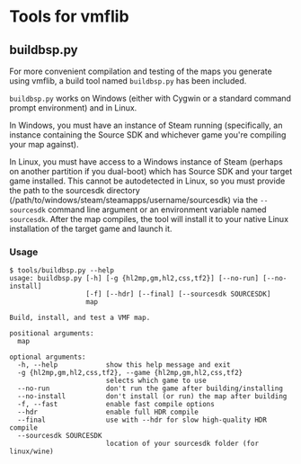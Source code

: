 # Tools for vmflib

## buildbsp.py

For more convenient compilation and testing of the maps you generate
using vmflib, a build tool named `buildbsp.py` has been included.

`buildbsp.py` works on Windows (either with Cygwin or a standard
command prompt environment) and in Linux.

In Windows, you must have an instance of Steam running (specifically,
an instance containing the Source SDK and whichever game you're 
compiling your map against).

In Linux, you must have access to a Windows instance of Steam (perhaps
on another partition if you dual-boot) which has Source SDK and your
target game installed. This cannot be autodetected in Linux, so you
must provide the path to the sourcesdk directory
(/path/to/windows/steam/steamapps/username/sourcesdk) via the 
`--sourcesdk` command line argument or an environment variable
named `sourcesdk`.  After the map compiles, the tool will install it
to your native Linux installation of the target game and launch it.

### Usage

    $ tools/buildbsp.py --help
    usage: buildbsp.py [-h] [-g {hl2mp,gm,hl2,css,tf2}] [--no-run] [--no-install]
                       [-f] [--hdr] [--final] [--sourcesdk SOURCESDK]
                       map

    Build, install, and test a VMF map.

    positional arguments:
      map

    optional arguments:
      -h, --help            show this help message and exit
      -g {hl2mp,gm,hl2,css,tf2}, --game {hl2mp,gm,hl2,css,tf2}
                            selects which game to use
      --no-run              don't run the game after building/installing
      --no-install          don't install (or run) the map after building
      -f, --fast            enable fast compile options
      --hdr                 enable full HDR compile
      --final               use with --hdr for slow high-quality HDR compile
      --sourcesdk SOURCESDK
                            location of your sourcesdk folder (for linux/wine)
